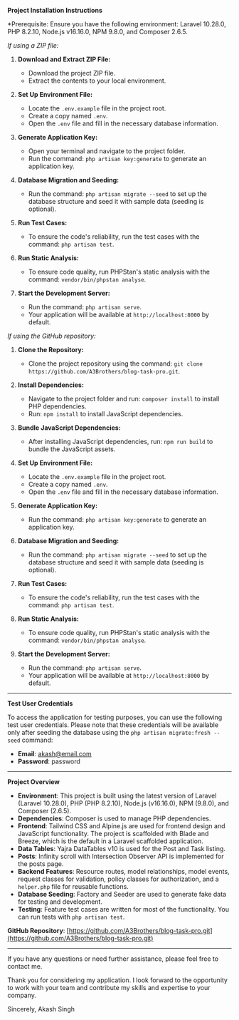 **Project Installation Instructions**

*Prerequisite: Ensure you have the following environment: Laravel 10.28.0, PHP 8.2.10, Node.js v16.16.0, NPM 9.8.0, and Composer 2.6.5.

*If using a ZIP file:*

1. **Download and Extract ZIP File:**
   - Download the project ZIP file.
   - Extract the contents to your local environment.

2. **Set Up Environment File:**
   - Locate the `.env.example` file in the project root.
   - Create a copy named `.env`.
   - Open the `.env` file and fill in the necessary database information.

3. **Generate Application Key:**
   - Open your terminal and navigate to the project folder.
   - Run the command: `php artisan key:generate` to generate an application key.

4. **Database Migration and Seeding:**
   - Run the command: `php artisan migrate --seed` to set up the database structure and seed it with sample data (seeding is optional).

5. **Run Test Cases:**
   - To ensure the code's reliability, run the test cases with the command: `php artisan test`.

6. **Run Static Analysis:**
   - To ensure code quality, run PHPStan's static analysis with the command: `vendor/bin/phpstan analyse`.

7. **Start the Development Server:**
   - Run the command: `php artisan serve`.
   - Your application will be available at `http://localhost:8000` by default.

*If using the GitHub repository:*

1. **Clone the Repository:**
   - Clone the project repository using the command: `git clone https://github.com/A3Brothers/blog-task-pro.git`.

2. **Install Dependencies:**
   - Navigate to the project folder and run: `composer install` to install PHP dependencies.
   - Run: `npm install` to install JavaScript dependencies.

3. **Bundle JavaScript Dependencies:**
   - After installing JavaScript dependencies, run: `npm run build` to bundle the JavaScript assets.

4. **Set Up Environment File:**
   - Locate the `.env.example` file in the project root.
   - Create a copy named `.env`.
   - Open the `.env` file and fill in the necessary database information.

5. **Generate Application Key:**
   - Run the command: `php artisan key:generate` to generate an application key.

6. **Database Migration and Seeding:**
   - Run the command: `php artisan migrate --seed` to set up the database structure and seed it with sample data (seeding is optional).

7. **Run Test Cases:**
   - To ensure the code's reliability, run the test cases with the command: `php artisan test`.

8. **Run Static Analysis:**
   - To ensure code quality, run PHPStan's static analysis with the command: `vendor/bin/phpstan analyse`.

9. **Start the Development Server:**
   - Run the command: `php artisan serve`.
   - Your application will be available at `http://localhost:8000` by default.

---
**Test User Credentials**

To access the application for testing purposes, you can use the following test user credentials. Please note that these credentials will be available only after seeding the database using the `php artisan migrate:fresh --seed` command:

- **Email**: akash@email.com
- **Password**: password

---

**Project Overview**

- **Environment**: This project is built using the latest version of Laravel (Laravel 10.28.0), PHP (PHP 8.2.10), Node.js (v16.16.0), NPM (9.8.0), and Composer (2.6.5).
- **Dependencies**: Composer is used to manage PHP dependencies.
- **Frontend**: Tailwind CSS and Alpine.js are used for frontend design and JavaScript functionality. The project is scaffolded with Blade and Breeze, which is the default in a Laravel scaffolded application.
- **Data Tables**: Yajra DataTables v10 is used for the Post and Task listing.
- **Posts**: Infinity scroll with Intersection Observer API is implemented for the posts page.
- **Backend Features**: Resource routes, model relationships, model events, request classes for validation, policy classes for authorization, and a `helper.php` file for reusable functions.
- **Database Seeding**: Factory and Seeder are used to generate fake data for testing and development.
- **Testing**: Feature test cases are written for most of the functionality. You can run tests with `php artisan test`.

**GitHub Repository**: [https://github.com/A3Brothers/blog-task-pro.git](https://github.com/A3Brothers/blog-task-pro.git)

---

If you have any questions or need further assistance, please feel free to contact me.

Thank you for considering my application. I look forward to the opportunity to work with your team and contribute my skills and expertise to your company.

Sincerely,
Akash Singh
